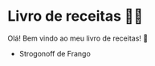 # Livro de receitas :man_cook:

Olá! Bem vindo ao meu livro de receitas! :wave:

- Strogonoff de Frango
